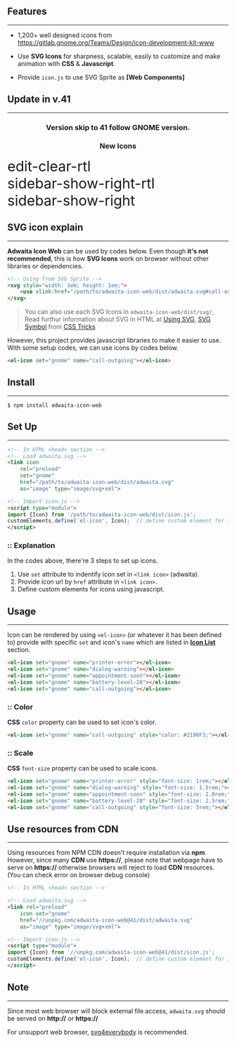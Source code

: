## Features
---

- 1,200+ well designed icons from https://gitlab.gnome.org/Teams/Design/icon-development-kit-www

- Use **SVG Icons** for sharpness, scalable, easily to customize
  and make animation with **CSS** & **Javascript**.
- Provide `icon.js` to use SVG Sprite as <strong>[Web Components]</strong>

## Update in v.41
---

<h3 style="text-align: center;">Version skip to 41 follow GNOME version.</h3>

<h3 style="text-align: center;">New Icons</h3>
<div class="flex" style="align-items: flex-start; font-size: 2rem;">
    <el-icon-grid>
        <el-icon set="gnome" name="edit-clear-rtl"></el-icon>
        <div class="name">edit-clear-rtl</div>
    </el-icon-grid>
    <el-icon-grid>
        <el-icon set="gnome" name="sidebar-show-right-rtl"></el-icon>
        <div class="name">sidebar-show-right-rtl</div>
    </el-icon-grid>
    <el-icon-grid>
        <el-icon set="gnome" name="sidebar-show-right"></el-icon>
        <div class="name">sidebar-show-right</div>
    </el-icon-grid>
</div>

## SVG icon explain
---

**Adwaita Icon Web** can be used by codes below. Even though
**it's not recommended**, this is how **SVG Icons** work on browser
without other libraries or dependencies.

```html
<!-- Using from SVG Sprite -->
<svg style="width: 1em; height: 1em;">
    <use xlink:href="/path/to/adwaita-icon-web/dist/adwaita.svg#call-outgoing"></use>
</svg>
```
> You can also use each SVG Icons in `adwaita-icon-web/dist/svg/`,  
> Read furthur information about SVG in HTML at
> [Using SVG](https://css-tricks.com/using-svg/),
> [SVG Symbol](https://css-tricks.com/svg-symbol-good-choice-icons/)
> from [CSS Tricks](https://css-tricks.com)

However, this project provides javascript libraries to make it easier to use.
With some setup codes, we can use icons by codes below.

```html
<el-icon set="gnome" name="call-outgoing"></el-icon>
```

## Install
---

```shell
$ npm install adwaita-icon-web
```

## Set Up
---

```html
<!-- In HTML <head> section -->
<!-- Load adwaita.svg -->
<link icon
    rel="preload"
    set="gnome"
    href="/path/to/adwaita-icon-web/dist/adwaita.svg"
    as="image" type="image/svg+xml">

<!-- Import icon.js -->
<script type="module">
import {Icon} from '/path/to/adwaita-icon-web/dist/icon.js';
customElements.define('el-icon', Icon);  // define custom element for icons
</script>
```

### :: Explanation
In the codes above, there're 3 steps to set up icons.

1. Use `set` attribute to indentify icon set in `<link icon>` (adwaita).
2. Provide icon url by `href` attribute in `<link icon>`.
3. Define custom elements for icons using javascript.

## Usage
---

Icon can be rendered by using `<el-icon>` (or whatever it has been defined to)
provide with specific `set` and icon's `name` which are listed in
[**Icon List**](#icon-list) section.

```html
<el-icon set="gnome" name="printer-error"></el-icon>
<el-icon set="gnome" name="dialog-warning"></el-icon>
<el-icon set="gnome" name="appointment-soon"></el-icon>
<el-icon set="gnome" name="battery-level-20"></el-icon>
<el-icon set="gnome" name="call-outgoing"></el-icon>
```

<div style="font-size: 3rem;">
<el-icon set="gnome" name="printer-error"></el-icon>
<el-icon set="gnome" name="dialog-warning"></el-icon>
<el-icon set="gnome" name="appointment-soon"></el-icon>
<el-icon set="gnome" name="battery-level-20"></el-icon>
<el-icon set="gnome" name="call-outgoing"></el-icon>
</div>

### :: Color

**CSS** `color` property can be used to set icon's color.

```html
<el-icon set="gnome" name="call-outgoing" style="color: #2196F3;"></el-icon>
```
<div style="color: #2196F3; font-size: 3rem;">
    <el-icon set="gnome" name="printer-error"></el-icon>
    <el-icon set="gnome" name="dialog-warning"></el-icon>
    <el-icon set="gnome" name="appointment-soon"></el-icon>
    <el-icon set="gnome" name="battery-level-20"></el-icon>
    <el-icon set="gnome" name="call-outgoing"></el-icon>
</div>

### :: Scale

**CSS** `font-size` property can be used to scale icons.

```html
<el-icon set="gnome" name="printer-error" style="font-size: 1rem;"></el-icon>
<el-icon set="gnome" name="dialog-warning" style="font-size: 1.5rem;"></el-icon>
<el-icon set="gnome" name="appointment-soon" style="font-size: 2.0rem;"></el-icon>
<el-icon set="gnome" name="battery-level-20" style="font-size: 2.5rem;"></el-icon>
<el-icon set="gnome" name="call-outgoing" style="font-size: 3rem;"></el-icon>
```

<el-icon set="gnome" name="printer-error" style="font-size: 1rem;"></el-icon>
<el-icon set="gnome" name="dialog-warning" style="font-size: 1.5rem;"></el-icon>
<el-icon set="gnome" name="appointment-soon" style="font-size: 2.0rem;"></el-icon>
<el-icon set="gnome" name="battery-level-20" style="font-size: 2.5rem;"></el-icon>
<el-icon set="gnome" name="call-outgoing" style="font-size: 3rem;"></el-icon>

## Use resources from CDN
---

Using resources from NPM CDN doesn't require installation via **npm**.
However, since many **CDN** use **https://**, please note that
webpage have to serve on **https://** otherwise browsers will reject
to load **CDN** resources. (You can check error on browser debug console)

```html
<!-- In HTML <head> section -->

<!-- Load adwaita.svg -->
<link rel="preload"
    icon set="gnome"
    href="//unpkg.com/adwaita-icon-web@41/dist/adwaita.svg"
    as="image" type="image/svg+xml">

<!-- Import icon.js -->
<script type="module">
import {Icon} from '//unpkg.com/adwaita-icon-web@41/dist/icon.js';
customElements.define('el-icon', Icon);  // define custom element for icons
</script>
```

## Note
---

Since most web browser will block external file access,
`adwaita.svg` should be served on **http://** or **https://**

For unsupport web browser,
<a href="https://github.com/jonathantneal/svg4everybody">svg4everybody</a>
is recommended.